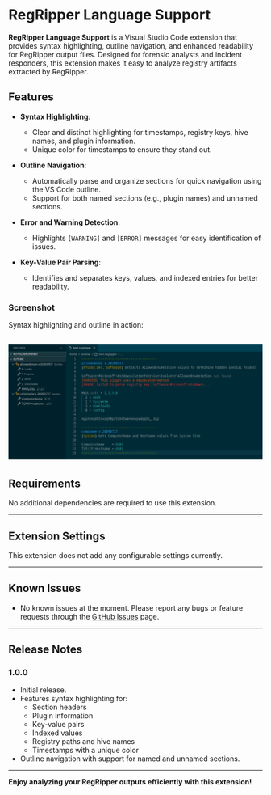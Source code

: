 # RegRipper Language Support

**RegRipper Language Support** is a Visual Studio Code extension that provides syntax highlighting, outline navigation, and enhanced readability for RegRipper output files. Designed for forensic analysts and incident responders, this extension makes it easy to analyze registry artifacts extracted by RegRipper.

## Features

- **Syntax Highlighting**:
  - Clear and distinct highlighting for timestamps, registry keys, hive names, and plugin information.
  - Unique color for timestamps to ensure they stand out.
  
- **Outline Navigation**:
  - Automatically parse and organize sections for quick navigation using the VS Code outline.
  - Support for both named sections (e.g., plugin names) and unnamed sections.

- **Error and Warning Detection**:
  - Highlights `[WARNING]` and `[ERROR]` messages for easy identification of issues.

- **Key-Value Pair Parsing**:
  - Identifies and separates keys, values, and indexed entries for better readability.

### Screenshot
Syntax highlighting and outline in action:

![img/screenshot.png](img/screenshot.png)
---

## Requirements

No additional dependencies are required to use this extension.

---

## Extension Settings

This extension does not add any configurable settings currently.

---

## Known Issues

- No known issues at the moment. Please report any bugs or feature requests through the [GitHub Issues](https://github.com/teismar/regripper-syntax-for-vscode/issues) page.

---

## Release Notes

### 1.0.0

- Initial release.
- Features syntax highlighting for:
  - Section headers
  - Plugin information
  - Key-value pairs
  - Indexed values
  - Registry paths and hive names
  - Timestamps with a unique color
- Outline navigation with support for named and unnamed sections.

---

**Enjoy analyzing your RegRipper outputs efficiently with this extension!**